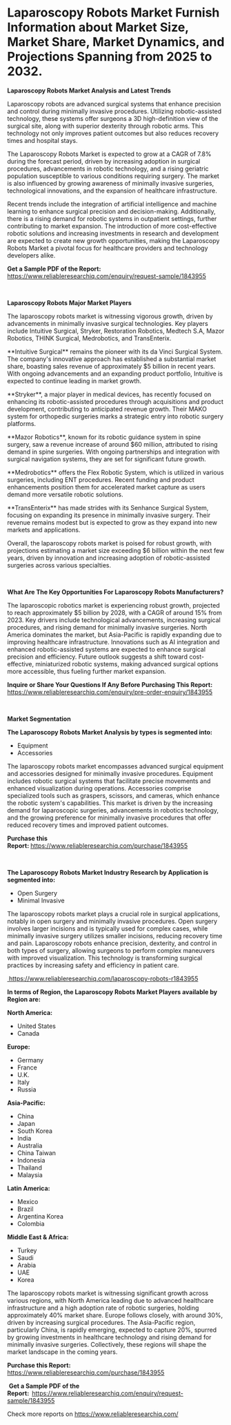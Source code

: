 <p><h1>Laparoscopy Robots Market Furnish Information about Market Size, Market Share, Market Dynamics, and Projections Spanning from 2025 to 2032.</h1></p><p><strong>Laparoscopy Robots Market Analysis and Latest Trends</strong></p>
<p><p>Laparoscopy robots are advanced surgical systems that enhance precision and control during minimally invasive procedures. Utilizing robotic-assisted technology, these systems offer surgeons a 3D high-definition view of the surgical site, along with superior dexterity through robotic arms. This technology not only improves patient outcomes but also reduces recovery times and hospital stays.</p><p>The Laparoscopy Robots Market is expected to grow at a CAGR of 7.8% during the forecast period, driven by increasing adoption in surgical procedures, advancements in robotic technology, and a rising geriatric population susceptible to various conditions requiring surgery. The market is also influenced by growing awareness of minimally invasive surgeries, technological innovations, and the expansion of healthcare infrastructure.</p><p>Recent trends include the integration of artificial intelligence and machine learning to enhance surgical precision and decision-making. Additionally, there is a rising demand for robotic systems in outpatient settings, further contributing to market expansion. The introduction of more cost-effective robotic solutions and increasing investments in research and development are expected to create new growth opportunities, making the Laparoscopy Robots Market a pivotal focus for healthcare providers and technology developers alike.</p></p>
<p><strong>Get a Sample PDF of the Report:&nbsp;</strong> <a href="https://www.reliableresearchiq.com/enquiry/request-sample/1843955?utm_campaign=2927&utm_medium=2&utm_source=Github&utm_content=ia&utm_term=05032025&utm_id=laparoscopy-robots">https://www.reliableresearchiq.com/enquiry/request-sample/1843955</a></p>
<p>&nbsp;</p>
<p><strong>Laparoscopy Robots Major Market Players</strong></p>
<p><p>The laparoscopy robots market is witnessing vigorous growth, driven by advancements in minimally invasive surgical technologies. Key players include Intuitive Surgical, Stryker, Restoration Robotics, Medtech S.A, Mazor Robotics, THINK Surgical, Medrobotics, and TransEnterix.</p><p>**Intuitive Surgical** remains the pioneer with its da Vinci Surgical System. The company's innovative approach has established a substantial market share, boasting sales revenue of approximately $5 billion in recent years. With ongoing advancements and an expanding product portfolio, Intuitive is expected to continue leading in market growth.</p><p>**Stryker**, a major player in medical devices, has recently focused on enhancing its robotic-assisted procedures through acquisitions and product development, contributing to anticipated revenue growth. Their MAKO system for orthopedic surgeries marks a strategic entry into robotic surgery platforms.</p><p>**Mazor Robotics**, known for its robotic guidance system in spine surgery, saw a revenue increase of around $60 million, attributed to rising demand in spine surgeries. With ongoing partnerships and integration with surgical navigation systems, they are set for significant future growth.</p><p>**Medrobotics** offers the Flex Robotic System, which is utilized in various surgeries, including ENT procedures. Recent funding and product enhancements position them for accelerated market capture as users demand more versatile robotic solutions.</p><p>**TransEnterix** has made strides with its Senhance Surgical System, focusing on expanding its presence in minimally invasive surgery. Their revenue remains modest but is expected to grow as they expand into new markets and applications.</p><p>Overall, the laparoscopy robots market is poised for robust growth, with projections estimating a market size exceeding $6 billion within the next few years, driven by innovation and increasing adoption of robotic-assisted surgeries across various specialties.</p></p>
<p>&nbsp;</p>
<p><strong>What Are The Key Opportunities For Laparoscopy Robots Manufacturers?</strong></p>
<p><p>The laparoscopic robotics market is experiencing robust growth, projected to reach approximately $5 billion by 2028, with a CAGR of around 15% from 2023. Key drivers include technological advancements, increasing surgical procedures, and rising demand for minimally invasive surgeries. North America dominates the market, but Asia-Pacific is rapidly expanding due to improving healthcare infrastructure. Innovations such as AI integration and enhanced robotic-assisted systems are expected to enhance surgical precision and efficiency. Future outlook suggests a shift toward cost-effective, miniaturized robotic systems, making advanced surgical options more accessible, thus fueling further market expansion.</p></p>
<p><strong>Inquire or Share Your Questions If Any Before Purchasing This Report:</strong> <a href="https://www.reliableresearchiq.com/enquiry/pre-order-enquiry/1843955?utm_campaign=2927&utm_medium=2&utm_source=Github&utm_content=ia&utm_term=05032025&utm_id=laparoscopy-robots">https://www.reliableresearchiq.com/enquiry/pre-order-enquiry/1843955</a></p>
<p>&nbsp;</p>
<p><strong>Market Segmentation</strong></p>
<p><strong>The Laparoscopy Robots Market Analysis by types is segmented into:</strong></p>
<p><ul><li>Equipment</li><li>Accessories</li></ul></p>
<p><p>The laparoscopy robots market encompasses advanced surgical equipment and accessories designed for minimally invasive procedures. Equipment includes robotic surgical systems that facilitate precise movements and enhanced visualization during operations. Accessories comprise specialized tools such as graspers, scissors, and cameras, which enhance the robotic system's capabilities. This market is driven by the increasing demand for laparoscopic surgeries, advancements in robotics technology, and the growing preference for minimally invasive procedures that offer reduced recovery times and improved patient outcomes.</p></p>
<p><strong>Purchase this Report:&nbsp;</strong><a href="https://www.reliableresearchiq.com/purchase/1843955?utm_campaign=2927&utm_medium=2&utm_source=Github&utm_content=ia&utm_term=05032025&utm_id=laparoscopy-robots">https://www.reliableresearchiq.com/purchase/1843955</a></p>
<p>&nbsp;</p>
<p><strong>The Laparoscopy Robots Market Industry Research by Application is segmented into:</strong></p>
<p><ul><li>Open Surgery</li><li>Minimal Invasive</li></ul></p>
<p><p>The laparoscopy robots market plays a crucial role in surgical applications, notably in open surgery and minimally invasive procedures. Open surgery involves larger incisions and is typically used for complex cases, while minimally invasive surgery utilizes smaller incisions, reducing recovery time and pain. Laparoscopy robots enhance precision, dexterity, and control in both types of surgery, allowing surgeons to perform complex maneuvers with improved visualization. This technology is transforming surgical practices by increasing safety and efficiency in patient care.</p></p>
<p><a href="https://www.reliableresearchiq.com/laparoscopy-robots-r1843955?utm_campaign=2927&utm_medium=2&utm_source=Github&utm_content=ia&utm_term=05032025&utm_id=laparoscopy-robots">&nbsp;https://www.reliableresearchiq.com/laparoscopy-robots-r1843955</a></p>
<p><strong>In terms of Region, the Laparoscopy Robots Market Players available by Region are:</strong></p>
<p>
    <p> <strong> North America: </strong>
        <ul>
            <li>United States</li>
            <li>Canada</li>
        </ul>
        </p> 
    <p> <strong> Europe: </strong>
        <ul>
            <li>Germany</li>
            <li>France</li>
            <li>U.K.</li>
            <li>Italy</li>
            <li>Russia</li>
        </ul>
        </p> 
    <p> <strong> Asia-Pacific: </strong>
        <ul>
            <li>China</li>
            <li>Japan</li>
            <li>South Korea</li>
            <li>India</li>
            <li>Australia</li>
            <li>China Taiwan</li>
            <li>Indonesia</li>
            <li>Thailand</li>
            <li>Malaysia</li>
        </ul>
        </p> 
    <p> <strong> Latin America: </strong>
        <ul>
            <li>Mexico</li>
            <li>Brazil</li>
            <li>Argentina Korea</li>
            <li>Colombia</li>
        </ul>
        </p> 
    <p> <strong> Middle East & Africa: </strong>
        <ul>
            <li>Turkey</li>
            <li>Saudi</li>
            <li>Arabia</li>
            <li>UAE</li>
            <li>Korea</li>
        </ul>
    </p>
    </p>
<p><p>The laparoscopy robots market is witnessing significant growth across various regions, with North America leading due to advanced healthcare infrastructure and a high adoption rate of robotic surgeries, holding approximately 40% market share. Europe follows closely, with around 30%, driven by increasing surgical procedures. The Asia-Pacific region, particularly China, is rapidly emerging, expected to capture 20%, spurred by growing investments in healthcare technology and rising demand for minimally invasive surgeries. Collectively, these regions will shape the market landscape in the coming years.</p></p>
<p><strong>Purchase this Report: </strong><a href="https://www.reliableresearchiq.com/purchase/1843955?utm_campaign=2927&utm_medium=2&utm_source=Github&utm_content=ia&utm_term=05032025&utm_id=laparoscopy-robots">https://www.reliableresearchiq.com/purchase/1843955</a></p>
<p>&nbsp;<strong>Get a Sample PDF of the Report:&nbsp;&nbsp;</strong><a href="https://www.reliableresearchiq.com/enquiry/request-sample/1843955?utm_campaign=2927&utm_medium=2&utm_source=Github&utm_content=ia&utm_term=05032025&utm_id=laparoscopy-robots">https://www.reliableresearchiq.com/enquiry/request-sample/1843955</a></p>
<p><strong></strong></p>
<p>Check more reports on <a href="https://www.reliableresearchiq.com/?utm_campaign=2927&utm_medium=2&utm_source=Github&utm_content=ia&utm_term=05032025&utm_id=laparoscopy-robots">https://www.reliableresearchiq.com/</a></p>